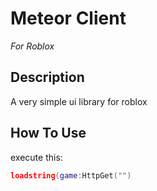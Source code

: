 # Meteor Client 
*For Roblox*

## Description

A very simple ui library for roblox

## How To Use 

execute this:

```lua
loadstring(game:HttpGet("")
```

